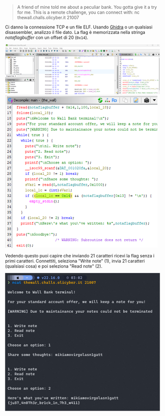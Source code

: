 > A friend of mine told me about a peculiar bank. You gotta give it a try for me.
> This is a remote challenge, you can connect with: nc thewall.challs.olicyber.it 21007

Ci danno la connessione TCP e un file ELF. Usando [Ghidra](https://github.com/NationalSecurityAgency/ghidra) o un qualsiasi disassembler, analizzo il file dato. La flag è memorizzata nella stringa *notaflagbuffer* con un offset di 20 (`0x14`). 

![Ghidra](../../Assets/TheWall.png)
![Ghidra](../../Assets/TheWall2.png)

Vedendo questo puoi capire che inviando 21 caratteri ricevi la flag senza i primi caratteri. Connettiti, seleziona "Write note" (1), invia 21 caratteri (qualsiasi cosa) e poi seleziona "Read note" (2).

![Terminal](../../Assets/TheWall3.png)